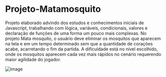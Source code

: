 # Projeto-Matamosquito
Projeto elaborado advindo dos estudos e conhecimentos iniciais de Javascript, trabalhando com lógica, variáveis, condicionais, valores e declaração de funções de uma forma um pouco mais complexas. 
No projeto Mata mosquito, o usuário deve eliminar os mosquitos que aparecem na tela e em um tempo determinado sem que a quantidade de corações acabe, acarretando o fim da partida.
A dificuldade está no nível escolhido, onde os mosquitos aparecem cada vez mais rápidos no cenário requerendo maior agilidade do jogador.

![image](https://user-images.githubusercontent.com/92409655/151876501-caadb151-f92f-4658-9cf9-0644ea09bc1e.png)
